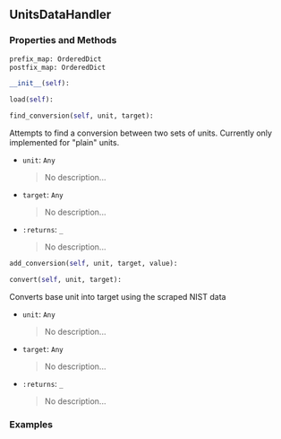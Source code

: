 ## <a id="McUtils.Data.ConstantsData.UnitsDataHandler">UnitsDataHandler</a>


### Properties and Methods
```python
prefix_map: OrderedDict
postfix_map: OrderedDict
```
```python
__init__(self): 
```

```python
load(self): 
```

```python
find_conversion(self, unit, target): 
```
Attempts to find a conversion between two sets of units. Currently only implemented for "plain" units.
- `unit`: `Any`
    >No description...
- `target`: `Any`
    >No description...
- `:returns`: `_`
    >No description...

```python
add_conversion(self, unit, target, value): 
```

```python
convert(self, unit, target): 
```
Converts base unit into target using the scraped NIST data
- `unit`: `Any`
    >No description...
- `target`: `Any`
    >No description...
- `:returns`: `_`
    >No description...

### Examples
